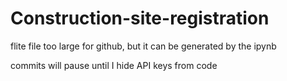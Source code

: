 # Construction-site-registration

flite file too large for github, but it can be generated by the ipynb

commits will pause until I hide API keys from code
